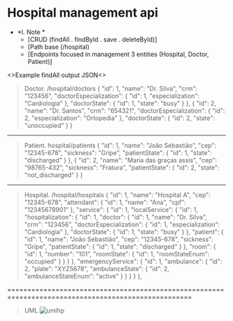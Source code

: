 # Hospital management api
- *I. Note *
  - [CRUD (findAll . findById . save . deleteById)]
  - [Path base (/hospital)
  - [Endpoints focused in management 3 entities (Hospital, Doctor, Patient)]

 <>Example findAll output JSON<>

> Doctor. /hospital/doctors
>     {
        "id": 1,
        "name": "Dr. Silva",
        "crm": "123456",
        "doctorEspecialization": {
            "id": 1,
            "especialization": "Cardiologia"
        },
        "doctorState": {
            "id": 1,
            "state": "busy"
        }
    },
    {
        "id": 2,
        "name": "Dr. Santos",
        "crm": "654321",
        "doctorEspecialization": {
            "id": 2,
            "especialization": "Ortopedia"
        },
        "doctorState": {
            "id": 2,
            "state": "unoccupied"
        }
    }
------------------
> Patient. hospital/patients
>     {
        "id": 1,
        "name": "João Sebastião",
        "cep": "12345-678",
        "sickness": "Gripe",
        "patientState": {
            "id": 1,
            "state": "discharged"
        }
    },
    {
        "id": 2,
        "name": "Maria das graças assis",
        "cep": "98765-432",
        "sickness": "Fratura",
        "patientState": {
            "id": 2,
            "state": "not_discharged"
        }
    }
    
------------------
> Hospital. /hospital/hospitals
>     {
        "id": 1,
        "name": "Hospital A",
        "cep": "12345-678",
        "attendant": {
            "id": 1,
            "name": "Ana",
            "cpf": "12345678901"
        },
        "service": {
            "id": 1,
            "localService": {
                "id": 1,
                "hospitalization": {
                    "id": 1,
                    "doctor": {
                        "id": 1,
                        "name": "Dr. Silva",
                        "crm": "123456",
                        "doctorEspecialization": {
                            "id": 1,
                            "especialization": "Cardiologia"
                        },
                        "doctorState": {
                            "id": 1,
                            "state": "busy"
                        }
                    },
                    "patient": {
                        "id": 1,
                        "name": "João Sebastião",
                        "cep": "12345-678",
                        "sickness": "Gripe",
                        "patientState": {
                            "id": 1,
                            "state": "discharged"
                        }
                    },
                    "room": {
                        "id": 1,
                        "number": "101",
                        "roomState": {
                            "id": 1,
                            "roomStateEnum": "occupied"
                        }
                    }
                }
            },
            "emergencyService": {
                "id": 1,
                "ambulance": {
                    "id": 2,
                    "plate": "XYZ5678",
                    "ambulanceState": {
                        "id": 2,
                        "ambulanceStateEnum": "active"
                    }
                }
            }
        }
    },

====================================================================================================







> UML
![umlhp](https://github.com/Mizugue/Hospital-management-api/assets/126506298/c4c493b9-f0b4-4dc4-9255-a9aa24db4bf8)

